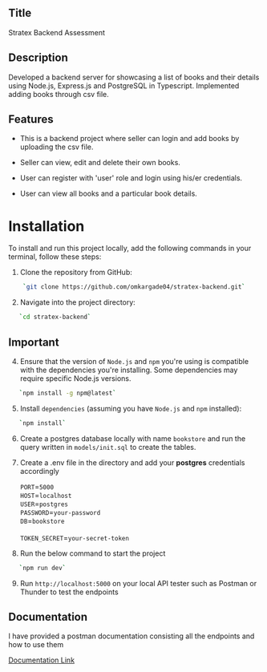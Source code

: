 ## Title

Stratex Backend Assessment

## Description

Developed a backend server for showcasing a list of books and their details using Node.js, Express.js and PostgreSQL in Typescript. Implemented adding books through csv file.

## Features

- This is a backend project where seller can login and add books by uploading the csv file.

- Seller can view, edit and delete their own books.

- User can register with 'user' role and login using his/er credentials.

- User can view all books and a particular book details.


# Installation

To install and run this project locally, add the following commands in your terminal, follow these steps:

1. Clone the repository from GitHub:

```bash
    `git clone https://github.com/omkargade04/stratex-backend.git`

```

2. Navigate into the project directory:

```bash
   `cd stratex-backend`
```

## Important

4. Ensure that the version of `Node.js` and `npm` you're using is compatible with the dependencies you're installing. Some dependencies may require specific Node.js versions.

```bash
   `npm install -g npm@latest`
```

5. Install `dependencies` (assuming you have `Node.js` and `npm` installed):

```bash
   `npm install`
```

6. Create a postgres database locally with name `bookstore` and run the query written in `models/init.sql` to create the tables.

7. Create a .env file in the directory and add your **postgres** credentials accordingly

   `PORT`=`5000`<br>
   `HOST`=`localhost`<br>
   `USER`=`postgres`<br>
   `PASSWORD`=`your-password`   
   `DB`=`bookstore`<br>  
   `TOKEN_SECRET`=`your-secret-token`


8. Run the below command to start the project

```bash
   `npm run dev`
```

9. Run `http://localhost:5000` on your local API tester such as Postman or Thunder to test the endpoints

## Documentation

I have provided a postman documentation consisting all the endpoints and how to use them

[Documentation Link](https://documenter.getpostman.com/view/27201705/2sA3QsAXTq)


